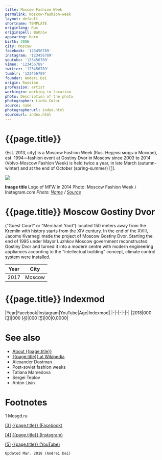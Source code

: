 ```yaml
---
title: Moscow Fashion Week
permalink: moscow-fashion-week
layout: default
shortname: TEMPLATE
originlang: Rus
originspell: Шаблон
appearing: born
birth: 2006
city: Moscow
facebook: '123456789'
instagram: '123456789'
youtube: '123456789'
vimeo: '123456789'
twitter: '123456789'
tumblr: '123456789'
founder: Anderi Dei
origin: Russian
profession: artist
workingin: working in location
photo: Description of the photo
photographer: Linda Color
source: name
photographerurl: index.html
sourceurl: index.html
---
```


# {{page.title}}

(Est. 2013, city) is a Moscow Fashion Week (Rus. Неделя моды в Москве), est. 1994—fashion event at Gostiny Dvor in Moscow since 2003 to 2014 (Volvo-Moscow Fashion Week) is held twice a year, in late March (autumn-winter) and at the end of October (spring-summer) <span id="a1">[\[1\]](#f1)</span>.

![](/encyclopedia/images/{{page.permalink}}.jpg)

**Image title**
Logo of MFW in 2014
Photo: Moscow Fashion Week / Instagram.com
*Photo: [Name](index) / [Source](index)*

# {{page.title}} Moscow Gostiny Dvor

(“Guest Court” or “Merchant Yard”) located 150 meters away from the Kremlin with history starts from the XIV century. In the end of the XVIII, Jacomo Kvarnegi made the project of Moscow Gostiny Dvor. Starting the end of 1995 under Mayor Luzhkov Moscow government reconstructed Gostiny Dvor and turned it into a modern centre with modern engineering appliances according to the “intellectual building” concept, climate control system were installed.

|Year|City|
|-|-|
|2017|Moscow|

# {{page.title}} Indexmod

|Year|Facebook|Instagram|YouTube|Age|Indexmod|
|-|-|-|-|-|
|2018|000 <span id="a3">[\[3\]](#f3)</span>|000 <span id="a4">[\[4\]](#f4)</span>|000 <span id="a5">[\[5\]](#f5)</span>|00|0,0000|


# See also

+ [About {{page.title}}](index)
+ [{{page.title}} at Wikipedia](index)
+ Alexander Dostman
+ Post-soviet fashion weeks
+ Tatiana Mamedova
+ Sergei Teplov
+ Anton Lisin

# Footnotes

1 Mosgd.ru

[[3]](#a3) <span id="f3"></span> [{{page.title}} (Facebook)](index)

[[4]](#a4) <span id="f4"></span> [{{page.title}} (Instagram)](index)

[[5]](#a5) <span id="f5"></span> [{{page.title}} (YouTube)](index)

`Updated Mar. 2018 (Andrei Dei)`
